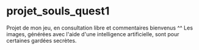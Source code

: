# projet_souls_quest1
Projet de mon jeu, en consultation libre et commentaires bienvenus ^^
Les images, générées avec l'aide d'une intelligence artificielle, sont pour certaines gardées secrètes.
